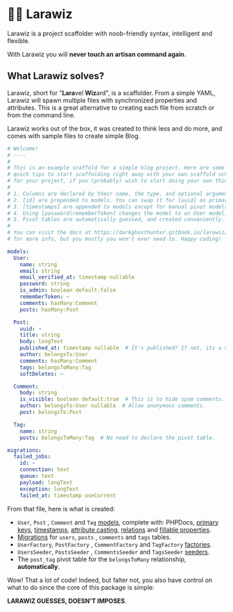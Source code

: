# 🧙‍♂️ Larawiz

Larawiz is a project scaffolder with noob-friendly syntax, intelligent and flexible.

With Larawiz you will **never touch an artisan command again**.

## What Larawiz solves?

Larawiz, short for "**Lara**vel **Wiz**ard", is a scaffolder. From a simple YAML, Larawiz will spawn multiple files with synchronized properties and attributes. This is a great alternative to creating each file from scratch or from the command line.

Larawiz works out of the box, it was created to think less and do more, and comes with sample files to create simple Blog.

```yaml
# Welcome!
# ----
#
# This is an example scaffold for a simple blog project. Here are some five
# quick tips to start scaffolding right away with your own scaffold schema
# for your project, if you (probably) wish to start doing your own thing:
#
# 1. Columns are declared by their name, the type, and optional arguments.
# 2. [id] are prepended to models. You can swap it for [uuid] as primary.
# 3. [timestamps] are appended to models except for manual pivot models.
# 4. Using [password|rememberToken] changes the model to an User model.
# 5. Pivot tables are automatically guessed, and created conveniently.
#
# You can visit the docs at https://darkghosthunter.gitbook.io/larawiz/
# for more info, but you mostly you won't ever need to. Happy coding!

models:
  User:
    name: string
    email: string
    email_verified_at: timestamp nullable
    password: string
    is_admin: boolean default:false
    rememberToken: ~
    comments: hasMany:Comment
    posts: hasMany:Post

  Post:
    uuid: ~
    title: string
    body: longText
    published_at: timestamp nullable  # It's published? If not, its a draft.
    author: belongsTo:User
    comments: hasMany:Comment
    tags: belongsToMany:Tag
    softDeletes: ~

  Comment:
    body: string
    is_visible: boolean default:true  # This is to hide spam comments.
    author: belongsTo:User nullable  # Allow anonymous comments.
    post: belongsTo:Post

  Tag:
    name: string
    posts: belongsToMany:Tag  # No need to declare the pivot table.

migrations:
  failed_jobs:
    id: ~
    connection: text
    queue: text
    payload: longText
    exception: longText
    failed_at: timestamp useCurrent
```

From that file, here is what is created:

* `User`, `Post` , `Comment` and `Tag`  [models](https://laravel.com/docs/7.x/eloquent#defining-models), complete with: PHPDocs, [primary keys](https://laravel.com/docs/7.x/eloquent#eloquent-model-conventions), [timestamps](https://laravel.com/docs/7.x/eloquent#eloquent-model-conventions), [attribute casting](https://laravel.com/docs/7.x/eloquent-mutators#attribute-casting), [relations](https://laravel.com/docs/7.x/eloquent-relationships) and [fillable properties](https://laravel.com/docs/7.x/eloquent#mass-assignment).
* [Migrations](https://laravel.com/docs/7.x/migrations#introduction) for `users`,  `posts` , `comments`  and `tags` tables.
* `UserFactory`, `PostFactory` , `CommentFactory` and `TagFactory` [factories](https://laravel.com/docs/7.x/database-testing#writing-factories).
* `UsersSeeder`, `PostsSeeder` , `CommentsSeeder` and `TagsSeeder` [seeders](https://laravel.com/docs/7.x/seeding).
* The `post_tag` pivot table for the `belongsToMany` relationship, **automatically**.

Wow! That a lot of code! Indeed, but falter not, you also have control on what to do since the core of this package is simple:

**LARAWIZ GUESSES, DOESN'T IMPOSES**.

